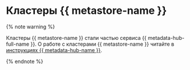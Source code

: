 # Кластеры {{ metastore-name }}

{% note warning %}

Кластеры {{ metastore-name }} стали частью сервиса {{ metadata-hub-full-name }}. О работе с кластерами {{ metastore-name }} читайте в [инструкциях {{ metadata-hub-name }}](../../../metadata-hub/operations/index.md).

{% endnote %}
